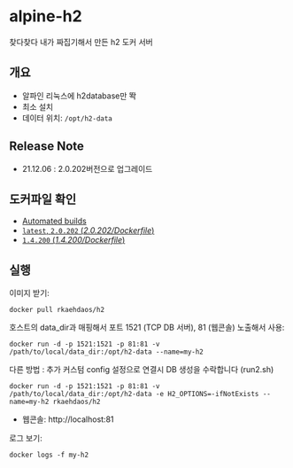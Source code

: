 # alpine-h2
찾다찾다 내가 짜집기해서 만든 h2 도커 서버

## 개요
- 알파인 리눅스에 h2database만 똭
- 최소 설치
- 데이터 위치: `/opt/h2-data`

## Release Note
- 21.12.06 : 2.0.202버전으로 업그레이드

## 도커파일 확인

- [Automated builds](https://hub.docker.com/repository/docker/rkaehdaos/h2) 
- [`latest`, `2.0.202` (*2.0.202/Dockerfile*)](https://github.com/rkaehdaos/h2/blob/main/Dockerfile)
- [`1.4.200` (*1.4.200/Dockerfile*)](https://github.com/rkaehdaos/h2/blob/9045cbe5678ddcf0334a923fccf523191b71dd30/Dockerfile)


## 실행

이미지 받기:

```
docker pull rkaehdaos/h2
```

호스트의 data_dir과 매핑해서 포트 1521 (TCP DB 서버), 81 (웹콘솔) 노출해서 사용:

```
docker run -d -p 1521:1521 -p 81:81 -v /path/to/local/data_dir:/opt/h2-data --name=my-h2 
```

다른 방법 : 추가 커스텀 config 설정으로 연결시 DB 생성을 수락합니다 (run2.sh)

```
docker run -d -p 1521:1521 -p 81:81 -v /path/to/local/data_dir:/opt/h2-data -e H2_OPTIONS=-ifNotExists --name=my-h2 rkaehdaos/h2
```

- 웹콘솔: http://localhost:81

로그 보기:

```
docker logs -f my-h2
```
